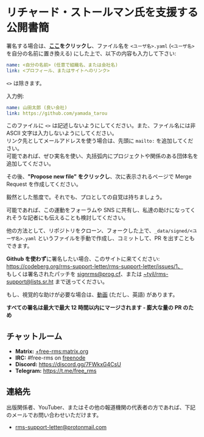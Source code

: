 # リチャード・ストールマン氏を支援する公開書簡

署名する場合は、**[ここ](https://github.com/rms-support-letter/rms-support-letter.github.io/new/master/_data/signed)をクリックし**、ファイル名を `<ユーザ名>.yaml` (`<ユーザ名>`を自分の名前に置き換える) にした上で、以下の内容も入力して下さい:

```yaml
name: <自分の名前> (任意で組織名、または会社名)
link: <プロフィール、またはサイトへのリンク>
```

`<>` は除きます。

入力例:
```yaml
name: 山田太郎 (良い会社)
link: https://github.com/yamada_tarou
```

このファイルに `<>` は記述しないようにしてください。また、ファイル名には非 ASCII 文字は入力しないようにしてください。  
リンク先としてメールアドレスを使う場合は、先頭に `mailto:` を追加してください。  
可能であれば、ぜひ実名を使い、丸括弧内にプロジェクトや関係のある団体名を追加してください。

その後、**"Propose new file" をクリックし**、次に表示されるページで Merge Request を作成してください。

毅然とした態度で。それでも、プロとしての自覚は持ちましょう。

可能であれば、この運動をフォーラムや SNS に共有し、私達の助けになってくれそうな記者にも伝えることも検討してください。

他の方法として、リポジトリをクローン、フォークした上で、`_data/signed/<ユーザ名>.yaml` というファイルを手動で作成し、コミットして、PR を出すこともできます。

**Github を使わず**に署名したい場合、このサイトに来てください: https://codeberg.org/rms-support-letter/rms-support-letter/issues/1、  
もしくは署名されたパッチを [signrms@prog.cf](mailto:signrms@prog.cf)、または [~tyil/rms-support@lists.sr.ht](mailto:~tyil/rms-support@lists.sr.ht) まで送ってください。

もし、視覚的な助けが必要な場合は、[動画](https://invidious.snopyta.org/watch?v=1lz5S5oS8CU) (ただし、英語) があります。

**すべての署名は最大で最大 12 時間以内にマージされます - 膨大な量の PR のため**

## チャットルーム

- **Matrix:** [+free-rms:matrix.org](https://matrix.to/#/+free-rms:matrix.org)
- **IRC:** #free-rms on [freenode](https://freenode.net)
- **Discord:** https://discord.gg/7FWkxG4CsU
- **Telegram:** https://t.me/free_rms

## 連絡先

出版関係者、YouTuber、またはその他の報道機関の代表者の方であれば、下記のメールでお問い合わせいただけます。

- rms-support-letter@protonmail.com
